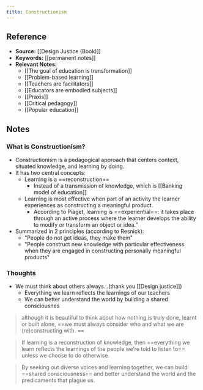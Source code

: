 ```yaml
---
title: Constructionism
---
```

## Reference
- **Source:** [[Design Justice (Book)]]
- **Keywords:** [[permanent notes]]
- **Relevant Notes:** 
	- [[The goal of education is transformation]]
	- [[Problem-based learning]]
	- [[Teachers are facilitators]]
	- [[Educators are embodied subjects]]
	- [[Praxis]]
	- [[Critical pedagogy]]
	- [[Popular education]]

## Notes
### What is Constructionism?
+ Constructionism is a pedagogical approach that centers context, situated knowledge, and learning by doing.
+ It has two central concepts:
	+ Learning is a ==reconstruction==
		+ Instead of a transmission of knowledge, which is [[Banking model of education]]
	+ Learning is most effective when part of an activity the learner experiences as constructing a meaningful product.
		+ According to Piaget, learning is ==experiential==: it takes place through an active process where the learner develops the ability to modify or transform an object or idea.”
+ Summarized in 2 principles (according to Resnick):
	+ "People do not get ideas, they make them"
	+ "People construct new knowledge with particular effectiveness when they are engaged in constructing personally meaningful products"


### Thoughts
+ We must think about others always...(thank you [[Design justice]])
	+ Everything we learn reflects the learnings of our teachers
	+ We can better understand the world by building a shared consciousnes

> although it is beautiful to think about how nothing is truly done, learnt or built alone, ==we must always consider who and what we are (re)constructing with. ==

> If learning is a reconstruction of knowledge, then ==everything we learn reflects the learnings of the people we’re told to listen to== unless we choose to do otherwise.

> By seeking out diverse voices and learning together, we can build ==shared consciousness== and better understand the world and the predicaments that plague us.